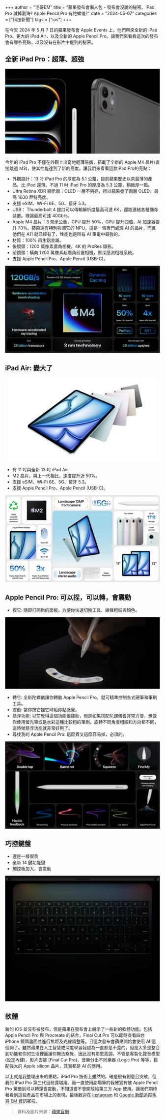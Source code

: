 +++
author = "毛哥EM"
title = "蘋果發布會懶人包 - 發布會沒說的秘密。iPad Pro 減掉瀏海? Apple Pencil Pro 有陀螺儀?"
date = "2024-05-07"
categories = ["科技新聞"]
tags = ["ios"]
+++

在今天 2024 年 5 月 7 日的蘋果發布會 Apple Events 上，他們帶來全新的 iPad Pro、更大的 iPad Air，以及全新的 Apple Pencil Pro。讓我們來看看這次的發布會有哪些亮點，以及沒有在影片中提到的秘密。

<!--more-->

## 全新 iPad Pro：超薄、超強

![](look-pro.webp)

今年的 iPad Pro 不僅在外觀上出奇地輕薄易攜，搭載了全新的 Apple M4 晶片(直接跳過 M3)，使其性能達到了新的高度。讓我們來看看這款iPad Pro的亮點：

* 外觀設計：13 吋 iPad Pro 的厚度為 5.1 公釐，目前蘋果歷史以來最薄的產品，比 iPod 還薄。不過 11 吋 iPad Pro 的厚度為 5.3 公釐，稍微厚一點。
* Ultra Retina XDR 顯示器：OLED 一層不夠亮，所以蘋果疊了兩層 OLED。最高 1600 尼特亮度。
* 支援 eSIM、Wi-Fi 6E、5G、藍牙 5.3。
* USB： Thunderbolt 4 接口可以傳輸解析度最高可達 6K，還能連結各種儲存裝置。理論最高可達 40Gb/s。
* Apple M4 晶片：3 奈米公藝，CPU 提升 50%，GPU 提升四倍，AI 加速器提升 70%。蘋果還有特別強調它的 NPU，這是一個專門處理 AI 的晶片，而且他們在 A11 就已經有了，性能也是所有 AI 筆電中最強的。
* 材質：100% 再生鋁金屬。
* 後鏡頭：1200 萬像素廣角相機，4K 的 ProRes 錄影。
* 前鏡頭：橫向 1200 萬像素超廣角前置相機，原深感測相機系統。
* 支援 Apple Pencil Pro、Apple Pencil (USB-C)。

![M4 晶片 亮點整理](m4.webp)

## iPad Air: 變大了

![更大的 iPad Air](big-air.webp)

* 有 11 吋與全新 13 吋 iPad Air
* M2 晶片，與上一代相比，速度提升近 50%。
* 支援 eSIM、Wi-Fi 6E、5G、藍牙 5.3。
* 支援 Apple Pencil Pro、Apple Pencil (USB-C)。

![iPad Air 亮點整理](air.webp)

## Apple Pencil Pro: 可以捏，可以轉，會震動

*  捏它: 隨即打開新的面板，方便你快速切換工具、線條粗細與顏色。

![捏它時會出現的工具列](pencil-menu.webp)

*  轉它: 全新陀螺儀讓你轉動 Apple Pencil Pro，就可精準控制各式硬筆和筆刷工具。
*  震動: 當你按它捏它時給你點感覺。
*  懸浮功能: 以前覺得這個功能很雞肋，但是如果搭配陀螺儀會非常方便。想像你使用螢光筆或是水彩這種比較粗的筆刷，旋轉不同角度粗細和方向都不同，這時候懸浮功能就非常好用了。
*  尋找我的 Apple Pencil Pro: 這麼貴又這麼容易掉，必須的。

![Apple Aencil Pro 亮點整理](pencil.webp)

## 巧控鍵盤

* 還是一樣很貴
* 全新 14 鍵功能鍵
* 觸控板加大，會震動

![全新的巧控鍵盤](magic_keyboard.webp)


## 軟體

新的 iOS 並沒有被發布，但是蘋果在發布會上展示了一些新的軟體功能。包括 Apple Pencil Pro 與 Procreate 的結合，Final Cut Pro 可以即時查看四台 iPhone 鏡頭畫面並進行焦距及光線調整等。且這次發布會蘋果開始會使用 AI 這個詞了。雖然蘋果在人工智慧或深度學習我認為一直都是不差的，但是大多是整合到功能和你的生活裡面讓你無法察覺，因此沒有那麼高調，不管是客製化聲音模型 (設定內建)、影片去被 (Final Cut Pro)、音樂分出不同樂器 (Logic Pro) 等等，搭配強大的 Apple silicon 晶片，其實都是 AI 的應用。

以上就是我整理出來的重點，iPad Pro 技術上雖然的。確是很有創意且突破，但我的 iPad Pro 第三代目前還堪用。而一直使用副場筆的我確實有被 Apple Pencil Pro 驚艷到可以轉還會震動，不知道會不會開放給第三方 App 使用。讓我們期待著看到這些產品在市場上的表現。最後歡迎在 [Instagram](https://www.instagram.com/emtech.cc) 和 [Google 新聞](https://news.google.com/publications/CAAqBwgKMKXLvgswsubVAw?ceid=TW:zh-Hant&oc=3)追蹤[毛哥 EM 資訊密技](https://emtech.cc/)。

> 資料及圖片來源：[蘋果官網](https://www.apple.com/tw/)